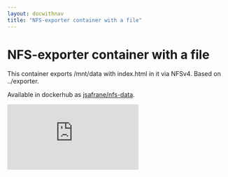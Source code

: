 ```yaml
---
layout: docwithnav
title: "NFS-exporter container with a file"
---
```

<!-- BEGIN MUNGE: UNVERSIONED_WARNING -->


<!-- END MUNGE: UNVERSIONED_WARNING -->

# NFS-exporter container with a file

This container exports /mnt/data with index.html in it via NFSv4. Based on
../exporter.

Available in dockerhub as
[jsafrane/nfs-data](https://registry.hub.docker.com/u/jsafrane/nfs-data/).




<!-- BEGIN MUNGE: IS_VERSIONED -->
<!-- TAG IS_VERSIONED -->
<!-- END MUNGE: IS_VERSIONED -->


<!-- BEGIN MUNGE: GENERATED_ANALYTICS -->
[![Analytics](https://kubernetes-site.appspot.com/UA-36037335-10/GitHub/examples/nfs/nfs-data/README.md?pixel)]()
<!-- END MUNGE: GENERATED_ANALYTICS -->

